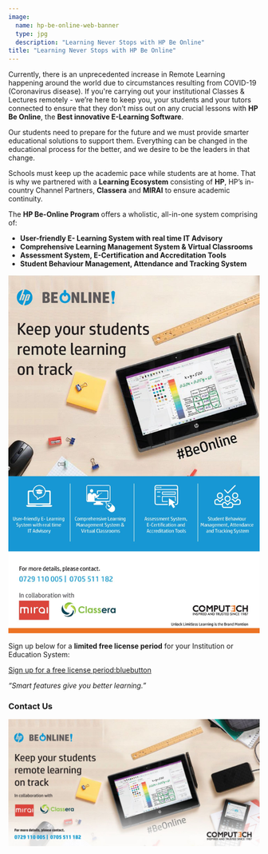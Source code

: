```yaml
---
image:
  name: hp-be-online-web-banner
  type: jpg
  description: "Learning Never Stops with HP Be Online"
title: "Learning Never Stops with HP Be Online"
---
```


Currently, there is an unprecedented increase in Remote Learning happening around the world due to circumstances resulting from COVID-19 (Coronavirus disease). If you're carrying out your institutional Classes & Lectures remotely - we’re here to keep you, your students and your tutors connected to ensure that they don’t miss out on any crucial lessons with __HP Be Online__, the __Best innovative E-Learning Software__.

Our students need to prepare for the future and we must provide smarter educational solutions to support them. Everything can be changed in the educational process for the better, and we desire to be the leaders in that change.

Schools must keep up the academic pace while students are at home. That is why we partnered with a __Learning Ecosystem__ consisting of __HP__, HP’s in-country Channel Partners, __Classera__ and __MIRAI__ to ensure academic continuity.

The __HP Be-Online Program__ offers a wholistic, all-in-one system comprising of:

- __User-friendly E- Learning System with real time IT Advisory__
- __Comprehensive Learning Management System & Virtual Classrooms__
- __Assessment System, E-Certification and Accreditation Tools__
- __Student Behaviour Management, Attendance and Tracking System__

![](/assets/news/hp-BeOnline-static-mailler.jpg)
 
Sign up below for a __limited free license period__ for your Institution or Education System:

[Sign up for a free license period:bluebutton](https://forms.office.com/Pages/ResponsePage.aspx?id=-xWXcurnFEC7SOs2nD7iJaISfZVdKdZCtI07wOwEbLFUMlc4VDdWUEdQOUFaRkFPNTlRV1JITlNXWC4u)

_“Smart features give you better learning.”_

### Contact Us

![](/assets/news/hp-be-online-mailler-footer.jpg)
 